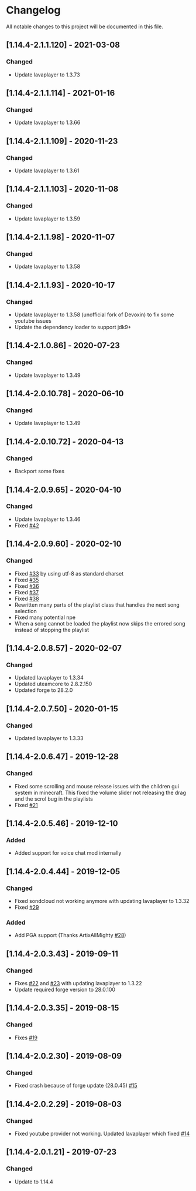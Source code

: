 # Changelog
All notable changes to this project will be documented in this file.

## [1.14.4-2.1.1.120] - 2021-03-08
### Changed
 - Update lavaplayer to 1.3.73

## [1.14.4-2.1.1.114] - 2021-01-16
### Changed
 - Update lavaplayer to 1.3.66

## [1.14.4-2.1.1.109] - 2020-11-23
### Changed
 - Update lavaplayer to 1.3.61

## [1.14.4-2.1.1.103] - 2020-11-08
### Changed
 - Update lavaplayer to 1.3.59

## [1.14.4-2.1.1.98] - 2020-11-07
### Changed
 - Update lavaplayer to 1.3.58

## [1.14.4-2.1.1.93] - 2020-10-17
### Changed
 - Update lavaplayer to 1.3.58 (unofficial fork of Devoxin) to fix some youtube issues
 - Update the dependency loader to support jdk9+

## [1.14.4-2.1.0.86] - 2020-07-23
### Changed
 - Update lavaplayer to 1.3.49

## [1.14.4-2.0.10.78] - 2020-06-10
### Changed
 - Update lavaplayer to 1.3.49

## [1.14.4-2.0.10.72] - 2020-04-13
### Changed
 - Backport some fixes

## [1.14.4-2.0.9.65] - 2020-04-10
### Changed
 - Update lavaplayer to 1.3.46
 - Fixed [#42](https://github.com/MC-U-Team/Music-Player/issues/42)

## [1.14.4-2.0.9.60] - 2020-02-10
### Changed
 - Fixed [#33](https://github.com/MC-U-Team/Music-Player/issues/33) by using utf-8 as standard charset
 - Fixed [#35](https://github.com/MC-U-Team/Music-Player/issues/35)
 - Fixed [#36](https://github.com/MC-U-Team/Music-Player/issues/36)
 - Fixed [#37](https://github.com/MC-U-Team/Music-Player/issues/37)
 - Fixed [#38](https://github.com/MC-U-Team/Music-Player/issues/38)
 - Rewritten many parts of the playlist class that handles the next song selection
 - Fixed many potential npe
 - When a song cannot be loaded the playlist now skips the errored song instead of stopping the playlist

## [1.14.4-2.0.8.57] - 2020-02-07
### Changed
 - Updated lavaplayer to 1.3.34
 - Updated uteamcore to 2.8.2.150
 - Updated forge to 28.2.0

## [1.14.4-2.0.7.50] - 2020-01-15
### Changed
 - Updated lavaplayer to 1.3.33

## [1.14.4-2.0.6.47] - 2019-12-28
### Changed
 - Fixed some scrolling and mouse release issues with the children gui system in minecraft. This fixed the volume slider not releasing the drag and the scrol bug in the playlists
 - Fixed [#21](https://github.com/MC-U-Team/Music-Player/issues/21)

## [1.14.4-2.0.5.46] - 2019-12-10
### Added
 - Added support for voice chat mod internally

## [1.14.4-2.0.4.44] - 2019-12-05
### Changed
 - Fixed sondcloud not working anymore with updating lavaplayer to 1.3.32
 - Fixed [#29](https://github.com/MC-U-Team/Music-Player/issues/29)
 
### Added
 - Add PGA support (Thanks ArtixAllMighty [#28](https://github.com/MC-U-Team/Music-Player/pull/28))

## [1.14.4-2.0.3.43] - 2019-09-11
### Changed
 - Fixes [#22](https://github.com/MC-U-Team/Music-Player/issues/22) and [#23](https://github.com/MC-U-Team/Music-Player/issues/23) with updating lavaplayer to 1.3.22
 - Update required forge version to 28.0.100

## [1.14.4-2.0.3.35] - 2019-08-15
### Changed
 - Fixes [#19](https://github.com/MC-U-Team/Music-Player/issues/19)

## [1.14.4-2.0.2.30] - 2019-08-09
### Changed
 - Fixed crash because of forge update (28.0.45) [#15](https://github.com/MC-U-Team/Music-Player/issues/15)

## [1.14.4-2.0.2.29] - 2019-08-03
### Changed
 - Fixed youtube provider not working. Updated lavaplayer which fixed [#14](https://github.com/MC-U-Team/Music-Player/issues/14)

## [1.14.4-2.0.1.21] - 2019-07-23
### Changed
 - Update to 1.14.4
